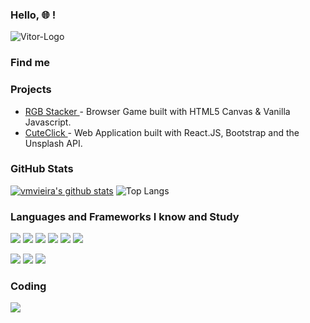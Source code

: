 ### Hello, :globe_with_meridians: !

<img src="https://i.ibb.co/d52jvBR/Vitor-Logo.png" alt="Vitor-Logo" border="0">

### Find me 
<!--
<img src="https://img.shields.io/badge/Gmail-D14836?style=for-the-badge&logo=gmail&logoColor=white">
<img src="https://img.shields.io/badge/LinkedIn-0077B5?style=for-the-badge&logo=linkedin&logoColor=white">
<img src="https://img.shields.io/badge/GitHub-100000?style=for-the-badge&logo=github&logoColor=white">
-->

### Projects

- <a href="https://vmvieira.github.io/Project-1---RGB-Stacker" target="_blank"> RGB Stacker </a> - Browser Game built with HTML5 Canvas & Vanilla Javascript.
- <a href="https://cuteclick.vercel.app" target="_blank"> CuteClick </a> - Web Application built with React.JS, Bootstrap and the Unsplash API.




### GitHub Stats

[![vmvieira's github stats](https://github-readme-stats.vercel.app/api?username=vmvieira)](https://github.com/vmvieira/github-readme-stats)
![Top Langs](https://github-readme-stats.vercel.app/api/top-langs/?username=tassiaaccioly&theme=default&layout=compact)


### Languages and Frameworks I know and Study

<p>
<img src="https://img.shields.io/badge/HTML5-E34F26?style=for-the-badge&logo=html5&logoColor=white">
<img src="https://img.shields.io/badge/CSS3-1572B6?style=for-the-badge&logo=css3&logoColor=white">
<img src="https://img.shields.io/badge/JavaScript-F7DF1E?style=for-the-badge&logo=javascript&logoColor=black">
<img src="https://img.shields.io/badge/React-20232A?style=for-the-badge&logo=react&logoColor=61DAFB">
<img src="https://img.shields.io/badge/Bootstrap-563D7C?style=for-the-badge&logo=bootstrap&logoColor=white">
<img src="https://img.shields.io/badge/React_Router-CA4245?style=for-the-badge&logo=react-router&logoColor=white">
 </p>
 <p>
<img src="https://img.shields.io/badge/Node.js-43853D?style=for-the-badge&logo=node.js&logoColor=white">
<img src="https://img.shields.io/badge/Express.js-404D59?style=for-the-badge">
<img src="https://img.shields.io/badge/MongoDB-4EA94B?style=for-the-badge&logo=mongodb&logoColor=white">
 </p>

### Coding

![](https://www.codewars.com/users/vmvieira/badges/large)
